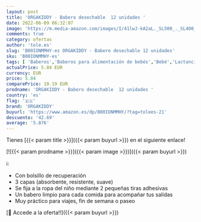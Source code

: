 ```yaml
---
layout: post
title: 'ORGAKIDDY - Babero desechable  12 unidades '
date: 2022-06-09 06:32:07
image: 'https://m.media-amazon.com/images/I/41lwJ-kA2aL._SL500_._SL400_.jpg'
comments: true
category: ofertas
author: 'tole.es'
slug: 'B00IONMMHY-es ORGAKIDDY - Babero desechable 12 unidades'
sku: 'B00IONMMHY-es'
tags: [ 'Baberos','Baberos para alimentación de bebés','Bebé','Lactancia y alimentación','babero','orgakiddy','🇪🇸', ]
actualPrice: 5.84 EUR
currency: EUR
price: 5.84
comparePrice: 10.19 EUR
prodname: 'ORGAKIDDY - Babero desechable  12 unidades '
country: 'es'
flag: '🇪🇸'
brand: 'ORGAKIDDY'
buyurl: 'https://www.amazon.es/dp/B00IONMMHY/?tag=tolees-21'
descuento: '42.69'
average: '5.876'
---
```


Tienes [{{< param title >}}]({{< param buyurl >}}) en el siguiente enlace!

[![{{< param prodname >}}]({{< param image >}})]({{< param buyurl >}})

ℹ️:

- Con bolsillo de recuperación
- 3 capas (absorbente, resistente, suave)
- Se fija a la ropa del niño mediante 2 pequeñas tiras adhesivas
- Un babero limpio para cada comida para acompañar tus salidas
- Muy práctico para viajes, fin de semana o paseo

[🛒 Accede a la oferta!!]({{< param buyurl >}})
